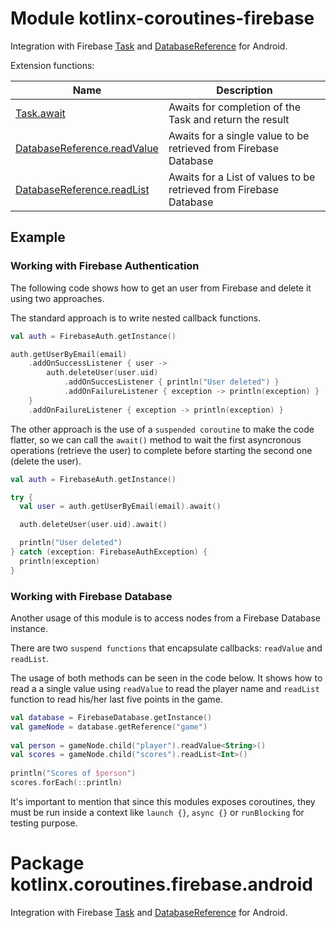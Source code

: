 # Module kotlinx-coroutines-firebase

Integration with Firebase [Task](https://developers.google.com/android/reference/com/google/android/gms/tasks/Task) and [DatabaseReference](https://firebase.google.com/docs/reference/android/com/google/firebase/database/DatabaseReference) for Android.

Extension functions:

| **Name** | **Description**
| -------- | ---------------
| [Task.await][com.google.android.gms.tasks.Task.await] | Awaits for completion of the Task and return the result
| [DatabaseReference.readValue][com.google.firebase.database.DatabaseReference.readValue] | Awaits for a single value to be retrieved from Firebase Database
| [DatabaseReference.readList][com.google.firebase.database.DatabaseReference.readList] | Awaits for a List of values to be retrieved from Firebase Database

## Example

### Working with Firebase Authentication

The following code shows how to get an user from Firebase and delete it using two approaches.

The standard approach is to write nested callback functions.

```kotlin
val auth = FirebaseAuth.getInstance()

auth.getUserByEmail(email)
    .addOnSuccessListener { user ->
        auth.deleteUser(user.uid)
            .addOnSuccesListener { println("User deleted") }
            .addOnFailureListener { exception -> println(exception) }
    }
    .addOnFailureListener { exception -> println(exception) }
```

The other approach is the use of a `suspended coroutine` to make the code flatter, so we can call the `await()` method
to wait the first asyncronous operations (retrieve the user) to complete before starting the second one (delete the user).

```kotlin
val auth = FirebaseAuth.getInstance()

try {
  val user = auth.getUserByEmail(email).await()

  auth.deleteUser(user.uid).await()

  println("User deleted")
} catch (exception: FirebaseAuthException) {
  println(exception)
}
```

### Working with Firebase Database

Another usage of this module is to access nodes from a Firebase Database instance.

There are two `suspend functions` that encapsulate callbacks: `readValue` and `readList`.

The usage of both methods can be seen in the code below. It shows how to read a a single value using `readValue`
 to read the player name and `readList` function to read his/her last five points in the game. 

```kotlin
val database = FirebaseDatabase.getInstance()
val gameNode = database.getReference("game")
 
val person = gameNode.child("player").readValue<String>()
val scores = gameNode.child("scores").readList<Int>()
 
println("Scores of $person")
scores.forEach(::println)
```

It's important to mention that since this modules exposes coroutines, 
they must be run inside a context like `launch {}`, `async {}` or `runBlocking` for testing purpose.

# Package kotlinx.coroutines.firebase.android

Integration with Firebase [Task](https://developers.google.com/android/reference/com/google/android/gms/tasks/Task) and [DatabaseReference](https://firebase.google.com/docs/reference/android/com/google/firebase/database/DatabaseReference) for Android.

<!--- MODULE kotlinx-coroutines-core -->
<!--- INDEX kotlinx.coroutines.firebase.android -->
[com.google.android.gms.tasks.Task.await]: https://kotlin.github.io/kotlinx.coroutines/kotlinx-coroutines-guava/kotlinx.coroutines.experimental.guava/kotlinx.coroutines.experimental.-deferred/as-listenable-future.html
[com.google.firebase.database.DatabaseReference.readValue]: https://kotlin.github.io/kotlinx.coroutines/kotlinx-coroutines-firebase/kotlinx.coroutines.experimental.firebase.android/com.google.common.util.concurrent.-listenable-future/index.html
[com.google.firebase.database.DatabaseReference.readList]: https://kotlin.github.io/kotlinx.coroutines/kotlinx-coroutines-guava/kotlinx.coroutines.experimental.guava/com.google.common.util.concurrent.-listenable-future/await.html
<!--- END -->
